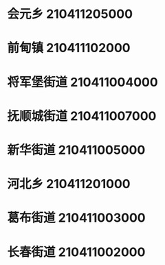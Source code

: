 # 会元乡 210411205000
# 前甸镇 210411102000
# 将军堡街道 210411004000
# 抚顺城街道 210411007000
# 新华街道 210411005000
# 河北乡 210411201000
# 葛布街道 210411003000
# 长春街道 210411002000
